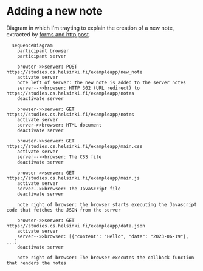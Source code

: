 # Adding a new note

Diagram in which I'm trayting to explain the creation of a new note, extracted by [forms and http post](https://fullstackopen.com/en/part0/fundamentals_of_web_apps#forms-and-http-post).

```mermaid
  sequenceDiagram
    participant browser
    participant server

    browser->>server: POST https://studies.cs.helsinki.fi/exampleapp/new_note
    activate server
    note left of server: the new note is added to the server notes
    server-->>browser: HTTP 302 (URL redirect) to https://studies.cs.helsinki.fi/exampleapp/notes
    deactivate server

    browser->>server: GET https://studies.cs.helsinki.fi/exampleapp/notes
    activate server
    server->>browser: HTML document
    deactivate server

    browser->>server: GET https://studies.cs.helsinki.fi/exampleapp/main.css
    activate server
    server-->>browser: The CSS file
    deactivate server

    browser->>server: GET https://studies.cs.helsinki.fi/exampleapp/main.js
    activate server
    server-->>browser: The JavaScript file
    deactivate server

    note right of browser: the browser starts executing the Javascript code that fetches the JSON from the server

    browser->>server: GET https://studies.cs.helsinki.fi/exampleapp/data.json
    activate server
    server-->>browser: [{"content": "Hello", "date": "2023-06-19"}, ...]
    deactivate server

    note right of browser: The browser executes the callback function that renders the notes

```
